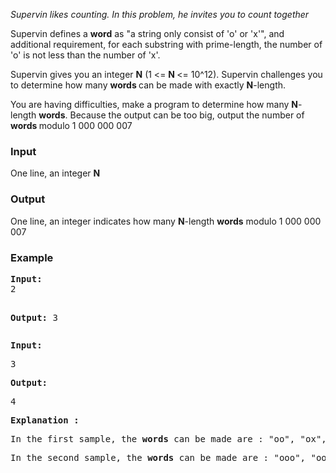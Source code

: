 <p><em>Supervin likes counting. In this problem, he invites you to count together</em></p>
<p>Supervin defines a <strong>word</strong>&nbsp;as "a string only consist of 'o' or 'x'", and additional requirement, for each substring with prime-length, the number of 'o' is not less than the number of 'x'.</p>
<p>Supervin gives you an integer <strong>N</strong>&nbsp;(1 &lt;= <strong>N </strong>&lt;= 10^12). Supervin challenges you to determine how many <strong>words </strong>can be made with exactly <strong>N</strong>-length.</p>
<p>You are having difficulties, make a program to determine how many <strong>N</strong>-length&nbsp;<strong>words</strong>. Because the output can be too big, output the number of <strong>words </strong>modulo 1 000 000 007</p>
<h3>Input</h3>
<p>One line, an integer <strong>N</strong></p>
<h3>Output</h3>
<p>One line, an integer indicates how many <strong>N</strong>-length <strong>words</strong>&nbsp;modulo 1 000 000 007</p>
<h3>Example</h3>
<pre><strong>Input:</strong>
2

<strong>Output:</strong>
3</pre>
<pre><strong>Input:</strong></pre>
<pre>3</pre>
<pre><strong>Output:</strong></pre>
<pre>4</pre>
<pre><strong>Explanation :</strong></pre>
<pre>In the first sample, the <strong>words</strong> can be made are : "oo", "ox", "xo".</pre>
<pre>In the second sample, the <strong>words </strong>can be made are : "ooo", "oox", "oxo", "xoo"</pre>